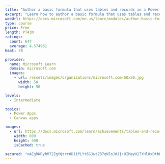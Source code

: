 ```yaml
---
title: "Author a basic formula that uses tables and records in a Power Apps canvas app"
excerpt: "Learn how to author a basic formula that uses tables and records in a Power Apps canvas app."
webUrl: https://docs.microsoft.com/en-us/learn/modules/author-basic-formula-tables-records-powerapps/
type: course
price: Free
length: PT43M
ratings:
  count: 647
  average: 4.574961
heat: 70

provider:
  name: Microsoft Learn
  domain: microsoft.com
  images:
    - url: /assets/images/organizations/microsoft.com-50x50.jpg
      width: 50
      height: 50

levels:
  - Intermediate

topics:
  - Power Apps
  - Canvas apps

images:
  - url: https://docs.microsoft.com/learn/achievements/tables-and-records-social.png
    width: 800
    height: 400
    isCached: true

secured: "nAEgRKRyhM72ZgYQtrr0D1iPLYt6GJwtZ37qNloJ0Jj+UIMayH27YHl8xDtbHAQjOpymM9N8bDKcsaMZIYlUcN3O+rpU6o4sY9JUK5MuqPd4s8yMrIVqOkQA0pHkUYxZbW7ewnqOWUq358pyd7ThOP2Mk8vuRv5ENJJf0cme2e+8+toMNlAGpdLEWk5V+vlk/5lJN+nADCIzKnGn47w+E+41BSq14/HoqaecFxJ1I88XxCHLFBn+hARzspbr+6fZ5X+obzJzjcm/XfmxW8dLCuoEyTgDHS4lCPYooQUOeQRG2cX0ivu++cTw6QmI3AsApop9P6CazILq+qAt/iO1pADsPxDM8EljwZigNjZxzHSapDy40fj5l0UVl6kCico7Ceip1a9f82nvtDtkFcXQqQ==;rWkt51TUYgCJcO/wNlsFew=="
---
```



